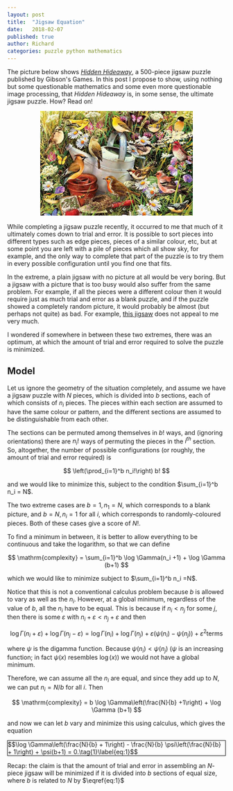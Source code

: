 ```yaml
---
layout: post
title:  "Jigsaw Equation"
date:   2018-02-07
published: true
author: Richard
categories: puzzle python mathematics
---
```

The picture below shows <a href="https://www.jigsawpuzzlesdirect.co.uk/prodpage.asp?prodid=5198"><i>Hidden Hideaway</i></a>, a 500-piece jigsaw puzzle published by Gibson's Games. In this post I propose to show, using nothing but some questionable mathematics and some even more questionable image processing, that <i>Hidden Hideaway</i> is, in some sense, the ultimate jigsaw puzzle. How? Read on!

<div style="width:70%; margin:0 auto;">
 <img src="/blog/images/2018-02/G3033.png" />
</div>

While completing a jigsaw puzzle recently, it occurred to me that much of it ultimately comes down to trial and error. It is possible to  sort pieces into different types such as edge pieces, pieces of a similar colour, etc, but at some point you are left with a pile of pieces which all show sky, for example,  and the only way to complete that part of the puzzle is to try them in every possible configuration until you find one that fits.

In the extreme, a plain jigsaw with no picture at all would be very boring. But a jigsaw with a picture that is too busy would also suffer from the same problem. For example, if all the pieces were a different colour then it would require just as much trial and error as a blank puzzle, and if the puzzle showed a completely random picture, it would probably be almost (but perhaps not quite) as bad. For example, <a href="http://sydneyinstituteonline.net/stglibrary/files/2010/09/smarties-jigsaw.jpg">this jigsaw</a> does not appeal to me very much.

I wondered if somewhere in between these two extremes, there was an optimum, at which the amount of trial and error required to solve the puzzle is minimized.

## Model

Let us ignore the geometry of the situation completely, and assume we have a jigsaw puzzle with $N$ pieces, which is divided into $b$ sections, each of which consists of $n_i$ pieces. The pieces within each section are assumed to have the same colour or pattern, and the different sections are assumed to be distinguishable from each other.

The sections can be permuted among themselves in $b!$ ways, and (ignoring orientations) there are $n_i!$ ways of permuting the pieces in the $i^{th}$ section. So, altogether, the number of possible configurations (or roughly, the amount of trial and error required) is

$$  \left(\prod_{i=1}^b n_i!\right) b! $$

and we would like to minimize this, subject to the condition $\sum_{i=1}^b n_i = N$.

The two extreme cases are $b=1, n_1=N$, which corresponds to a blank picture, and $b=N, n_i=1$ for all $i$, which corresponds to randomly-coloured pieces. Both of these cases give a score of $N!$.

To find a minimum in between, it is better to allow everything to be continuous and take the logarithm, so that we can define

$$ \mathrm{complexity} = \sum_{i=1}^b \log \Gamma(n_i +1) + \log \Gamma (b+1) $$

which we would like to minimize subject to $\sum_{i=1}^b n_i =N$. 

Notice that this is not a conventional calculus problem because $b$ is allowed to vary as well as the $n_i$. However, at a global minimum, regardless of the value of $b$, all the $n_i$ have to be equal. This is because if $n_i < n_j$ for some $j$, then there is some $\varepsilon$ with $n_i + \varepsilon < n_j + \varepsilon$ and then 

$$\log \Gamma (n_i + \varepsilon) + \log \Gamma(n_j - \varepsilon) = \log \Gamma (n_i) + \log \Gamma (n_j) + \varepsilon (\psi(n_i) - \psi(n_j)) + \varepsilon^2 \mathrm{ terms}$$

where $\psi$ is the digamma function. Because $\psi(n_i) < \psi(n_j)$ ($\psi$ is an increasing function; in fact $\psi(x)$ resembles $\log(x)$) we would not have a global minimum.

Therefore, we can assume all the $n_i$ are equal, and since they add up to $N$, we can put $n_i = N/b$ for all $i$. Then

$$ \mathrm{complexity} = b \log \Gamma\left(\frac{N}{b} +1\right) + \log \Gamma (b+1) $$

and now we can let $b$ vary and minimize this using calculus, which gives the equation

<div style="border: 1px solid black;">
$$\log \Gamma\left(\frac{N}{b} + 1\right) - \frac{N}{b} \psi\left(\frac{N}{b} + 1\right) + \psi(b+1) = 0.\tag{1}\label{eq:1}$$
</div>


Recap: the claim is that the amount of trial and error in assembling an $N$-piece jigsaw will be minimized if it is divided into $b$ sections of equal size, where $b$ is related to $N$ by $\eqref{eq:1}$

